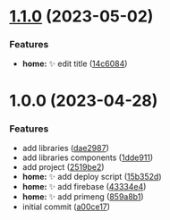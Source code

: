 # [1.1.0](https://github.com/tomavic/enigma-nx-angular/compare/home-v1.0.0...home-v1.1.0) (2023-05-02)


### Features

* **home:** :sparkles: edit title ([14c6084](https://github.com/tomavic/enigma-nx-angular/commit/14c6084f5d115fe3af3129bbde45fa76ab3039e7))

# 1.0.0 (2023-04-28)


### Features

* add libraries ([dae2987](https://github.com/tomavic/enigma-nx-angular/commit/dae298725e8834ceedfcfa111dfba2abd90837d1))
* add libraries components ([1dde911](https://github.com/tomavic/enigma-nx-angular/commit/1dde911bb800f9a0c0884c2d7c0e37771f06ebb7))
* add project ([2519be2](https://github.com/tomavic/enigma-nx-angular/commit/2519be26fc541d7ecb5bbba9b2ed384a36f2014e))
* **home:** :sparkles: add deploy script ([15b352d](https://github.com/tomavic/enigma-nx-angular/commit/15b352d9e8e57b2036a7d8ac9ac50937d409e1db))
* **home:** :sparkles: add firebase ([43334e4](https://github.com/tomavic/enigma-nx-angular/commit/43334e4690b06d736504d3a9e6ab4782566eb88e))
* **home:** :sparkles: add primeng ([859a8b1](https://github.com/tomavic/enigma-nx-angular/commit/859a8b11a7e80547388b51039eb9fb185390dbde))
* initial commit ([a00ce17](https://github.com/tomavic/enigma-nx-angular/commit/a00ce17570f69fa45873af1c36b99df6af2e0eb1))
